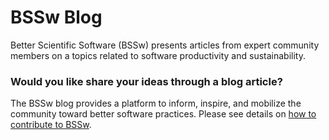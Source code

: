 # BSSw Blog

Better Scientific Software (BSSw) presents articles from expert community members on a topics related to software productivity and sustainability.

### Would you like share your ideas through a blog article?  
The BSSw blog provides a platform to inform, inspire, and mobilize the community toward better software practices.
Please see details on [how to contribute to BSSw](ContributeToBSSw.md).
